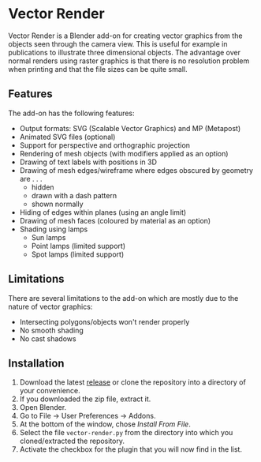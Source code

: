 # Vector Render
Vector Render is a Blender add-on for creating vector graphics from the objects seen through the camera view.
This is useful for example in publications to illustrate three dimensional objects.
The advantage over normal renders using raster graphics is that there is no resolution problem when printing and that the file sizes can be quite small.

## Features
The add-on has the following features:

- Output formats: SVG (Scalable Vector Graphics) and MP (Metapost)
- Animated SVG files (optional)
- Support for perspective and orthographic projection
- Rendering of mesh objects (with modifiers applied as an option)
- Drawing of text labels with positions in 3D
- Drawing of mesh edges/wireframe where edges obscured by geometry are . . .
  - hidden
  - drawn with a dash pattern
  - shown normally
- Hiding of edges within planes (using an angle limit)
- Drawing of mesh faces (coloured by material as an option)
- Shading using lamps
  - Sun lamps
  - Point lamps (limited support)
  - Spot lamps (limited support)

## Limitations
There are several limitations to the add-on which are mostly due to the nature of vector graphics:

- Intersecting polygons/objects won't render properly
- No smooth shading
- No cast shadows

## Installation
1. Download the latest [release](https://github.com/mrossini-ethz/vector-render/releases) or clone the repository into a directory of your convenience.
2. If you downloaded the zip file, extract it.
3. Open Blender.
4. Go to File -> User Preferences -> Addons.
5. At the bottom of the window, chose *Install From File*.
6. Select the file `vector-render.py` from the directory into which you cloned/extracted the repository.
7. Activate the checkbox for the plugin that you will now find in the list.
